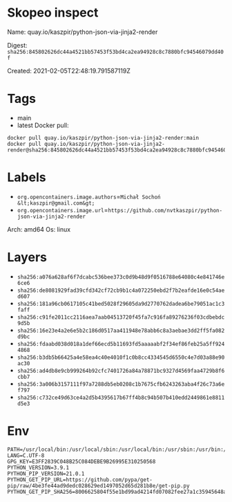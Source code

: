 # Skopeo inspect

Name: quay.io/kaszpir/python-json-via-jinja2-render

Digest: `sha256:845802626dc44a4521bb57453f53bd4ca2ea94928c8c7880bfc94546079dd40f`

Created: 2021-02-05T22:48:19.791587119Z

# Tags

* main
* latest
Docker pull:

```shell
docker pull quay.io/kaszpir/python-json-via-jinja2-render:main
docker pull quay.io/kaszpir/python-json-via-jinja2-render@sha256:845802626dc44a4521bb57453f53bd4ca2ea94928c8c7880bfc94546079dd40f
```

# Labels

* `org.opencontainers.image.authors`=`Michał Sochoń &lt;kaszpir@gmail.com&gt;`
* `org.opencontainers.image.url`=`https://github.com/nvtkaszpir/python-json-via-jinja2-render`

Arch: amd64
Os: linux

# Layers

* `sha256:a076a628af6f7dcabc536bee373c0d9b48d9f0516788e64080c4e841746e6ce6`
* `sha256:de8081929fad39cfd342cf72cb9b1c4a072250ebd2f7b2eafde16e0c54aed607`
* `sha256:181a96cb0617105c41bed5028f29605da9d2770762dadea6be79051ac1c3faff`
* `sha256:c91fe2011cc2116aea7aab04513720f45fa7c916fa89276236f03cdbebdc9d5b`
* `sha256:16e23e4a2e6e5b2c186d0517aa411948e78abb6c8a3aebae3dd2ff5fa082d9bc`
* `sha256:fdaabd038d018a1def66ecd5b11693fd5aaaaabf2f34ef86feb25a5ff9244868`
* `sha256:b3db5b66425a4e58ea4c40e4010f1c0b8cc4334545d6550c4e7d03a88e90ac30`
* `sha256:ad4db8e9cb999264b92cfc7401726a84a78871bc9327d4569faa4729b8f6cbb7`
* `sha256:3a006b3157111f97a7288db5eb0208c1b7675cfb6243263aba4f26c73a6ef797`
* `sha256:c732ce49d63ce4a2d5b4395617b67ff4b8c94b507b410edd2449861e8811d5e3`

# Env

```shell
PATH=/usr/local/bin:/usr/local/sbin:/usr/local/bin:/usr/sbin:/usr/bin:/sbin:/bin
LANG=C.UTF-8
GPG_KEY=E3FF2839C048B25C084DEBE9B26995E310250568
PYTHON_VERSION=3.9.1
PYTHON_PIP_VERSION=21.0.1
PYTHON_GET_PIP_URL=https://github.com/pypa/get-pip/raw/4be3fe44ad9dedc028629ed1497052d65d281b8e/get-pip.py
PYTHON_GET_PIP_SHA256=8006625804f55e1bd99ad4214fd07082fee27a1c35945648a58f9087a714e9d4
```
